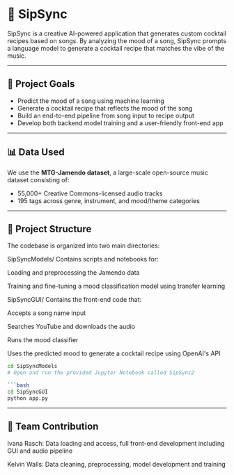# 🥂 SipSync

SipSync is a creative AI-powered application that generates custom cocktail recipes based on songs. By analyzing the mood of a song, SipSync prompts a language model to generate a cocktail recipe that matches the vibe of the music.

---

## 🎯 Project Goals

- Predict the mood of a song using machine learning
- Generate a cocktail recipe that reflects the mood of the song
- Build an end-to-end pipeline from song input to recipe output
- Develop both backend model training and a user-friendly front-end app

---

## 📊 Data Used

We use the **MTG-Jamendo dataset**, a large-scale open-source music dataset consisting of:

- 55,000+ Creative Commons-licensed audio tracks  
- 195 tags across genre, instrument, and mood/theme categories  



---

## 📁 Project Structure

The codebase is organized into two main directories:

SipSyncModels/
Contains scripts and notebooks for:

Loading and preprocessing the Jamendo data

Training and fine-tuning a mood classification model using transfer learning

SipSyncGUI/
Contains the front-end code that:

Accepts a song name input

Searches YouTube and downloads the audio

Runs the mood classifier

Uses the predicted mood to generate a cocktail recipe using OpenAI's API

```bash
cd SipSyncModels
# Open and run the provided Jupyter Notebook called SipSync2

```bash
cd SipSyncGUI
python app.py

```

---

## 👥 Team Contribution
Ivana Rasch: Data loading and access, full front-end development including GUI and audio pipeline

Kelvin Walls: Data cleaning, preprocessing, model development and training


